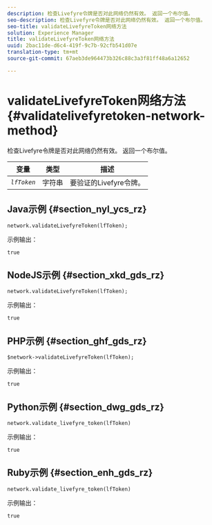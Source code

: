 ```yaml
---
description: 检查Livefyre令牌是否对此网络仍然有效。 返回一个布尔值。
seo-description: 检查Livefyre令牌是否对此网络仍然有效。 返回一个布尔值。
seo-title: validateLivefyreToken网络方法
solution: Experience Manager
title: validateLivefyreToken网络方法
uuid: 2bac11de-d6c4-419f-9c7b-92cfb541d07e
translation-type: tm+mt
source-git-commit: 67aeb3de964473b326c88c3a3f81ff48a6a12652

---
```



# validateLivefyreToken网络方法{#validatelivefyretoken-network-method}

检查Livefyre令牌是否对此网络仍然有效。 返回一个布尔值。

| 变量 | 类型 | 描述 |
|---|---|---|
| *`lfToken`* | 字符串 | 要验证的Livefyre令牌。 |

## Java示例 {#section_nyl_ycs_rz}

```
network.validateLivefyreToken(lfToken); 
```

示例输出：

```
true 
```

## NodeJS示例 {#section_xkd_gds_rz}

```
network.validateLivefyreToken(lfToken); 
```

示例输出：

```
true 
```

## PHP示例 {#section_ghf_gds_rz}

```
$network->validateLivefyreToken(lfToken); 
```

示例输出：

```
true 
```

## Python示例 {#section_dwg_gds_rz}

```
network.validate_livefyre_token(lfToken) 
```

示例输出：

```
true 
```

## Ruby示例 {#section_enh_gds_rz}

```
network.validate_livefyre_token(lfToken) 
```

示例输出：

```
true 
```

